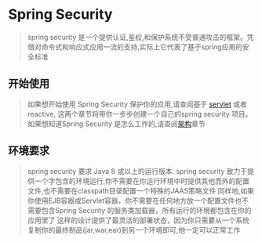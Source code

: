 # Spring Security
>spring security 是一个提供认证,鉴权,和保护系统不受普通攻击的框架。凭借对命令式和响应式应用一流的支持,实际上它代表了基于spring应用的安全标准

## 开始使用
>如果想开始使用 Spring Security 保护你的应用,请查阅基于 [servlet](./基于Servlet.md) 或者reactive, 这两个章节将带你一步步创建一个自己的spring security 项目。
如果想知道Spring Security 是怎么工作的,请查阅[架构](./架构.md)章节


## 环境要求
> spring security 要求 Java 8 或以上的运行版本.
spring security 致力于提供一个字包含的环境运行,你不需要在你运行环境中时提供其他而外的配置文件,也不需要在classpath目录配置一个特殊的JAAS策略文件
同样地,如果你使用EJB容器或Servlet容器，你不需要在任何地方放一个配置文件也不需要包含Spring Security 的服务类加载器，所有运行的环境都包含在你的应用里了
这样的设计提供了最灵活的部署状态，因为你只需要从一个系统复制你的最终制品(jar,war,ear)到另一个环境即可,他一定可以正常工作

